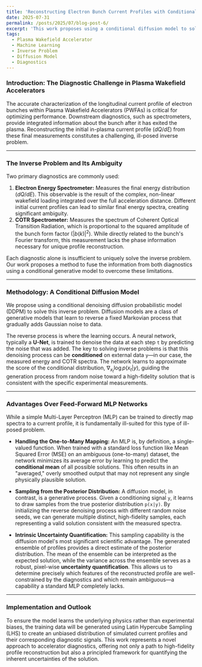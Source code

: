 ```yaml
---
title: 'Reconstructing Electron Bunch Current Profiles with Conditional Diffusion Models'
date: 2025-07-31
permalink: /posts/2025/07/blog-post-6/
excerpt: 'This work proposes using a conditional diffusion model to solve the ill-posed inverse problem of reconstructing electron bunch current profiles from downstream diagnostics in plasma wakefield accelerators.'
tags:
  - Plasma Wakefield Accelerator
  - Machine Learning
  - Inverse Problem
  - Diffusion Model
  - Diagnostics
---
```


### Introduction: The Diagnostic Challenge in Plasma Wakefield Accelerators

The accurate characterization of the longitudinal current profile of electron bunches within Plasma Wakefield Accelerators (PWFAs) is critical for optimizing performance. Downstream diagnostics, such as spectrometers, provide integrated information about the bunch after it has exited the plasma. Reconstructing the initial in-plasma current profile ($dQ/d\xi$) from these final measurements constitutes a challenging, ill-posed inverse problem.

---
### The Inverse Problem and Its Ambiguity

Two primary diagnostics are commonly used:
1.  **Electron Energy Spectrometer:** Measures the final energy distribution ($dQ/dE$). This observable is the result of the complex, non-linear wakefield loading integrated over the full acceleration distance. Different initial current profiles can lead to similar final energy spectra, creating significant ambiguity.
2.  **COTR Spectrometer:** Measures the spectrum of Coherent Optical Transition Radiation, which is proportional to the squared amplitude of the bunch form factor ($|b(k)|^2$). While directly related to the bunch's Fourier transform, this measurement lacks the phase information necessary for unique profile reconstruction.

Each diagnostic alone is insufficient to uniquely solve the inverse problem. Our work proposes a method to fuse the information from both diagnostics using a conditional generative model to overcome these limitations.

---
### Methodology: A Conditional Diffusion Model

We propose using a conditional denoising diffusion probabilistic model (DDPM) to solve this inverse problem. Diffusion models are a class of generative models that learn to reverse a fixed Markovian process that gradually adds Gaussian noise to data.

The reverse process is where the learning occurs. A neural network, typically a **U-Net**, is trained to denoise the data at each step `t` by predicting the noise that was added. The key to solving inverse problems is that this denoising process can be **conditioned** on external data `y`—in our case, the measured energy and COTR spectra. The network learns to approximate the score of the conditional distribution, $\nabla_{x_t} \log p(x_t|y)$, guiding the generation process from random noise toward a high-fidelity solution that is consistent with the specific experimental measurements.

---
### Advantages Over Feed-Forward MLP Networks

While a simple Multi-Layer Perceptron (MLP) can be trained to directly map spectra to a current profile, it is fundamentally ill-suited for this type of ill-posed problem.

* **Handling the One-to-Many Mapping:** An MLP is, by definition, a single-valued function. When trained with a standard loss function like Mean Squared Error (MSE) on an ambiguous (one-to-many) dataset, the network minimizes its average error by learning to predict the **conditional mean** of all possible solutions. This often results in an "averaged," overly smoothed output that may not represent any single physically plausible solution.

* **Sampling from the Posterior Distribution:** A diffusion model, in contrast, is a generative process. Given a conditioning signal `y`, it learns to draw samples from the true posterior distribution `p(x|y)`. By initializing the reverse denoising process with different random noise seeds, we can generate multiple distinct, high-fidelity samples, each representing a valid solution consistent with the measured spectra.

* **Intrinsic Uncertainty Quantification:** This sampling capability is the diffusion model's most significant scientific advantage. The generated ensemble of profiles provides a direct estimate of the posterior distribution. The mean of the ensemble can be interpreted as the expected solution, while the variance across the ensemble serves as a robust, pixel-wise **uncertainty quantification**. This allows us to determine precisely which features of the reconstructed profile are well-constrained by the diagnostics and which remain ambiguous—a capability a standard MLP completely lacks.

---
### Implementation and Outlook

To ensure the model learns the underlying physics rather than experimental biases, the training data will be generated using Latin Hypercube Sampling (LHS) to create an unbiased distribution of simulated current profiles and their corresponding diagnostic signals. This work represents a novel approach to accelerator diagnostics, offering not only a path to high-fidelity profile reconstruction but also a principled framework for quantifying the inherent uncertainties of the solution.
